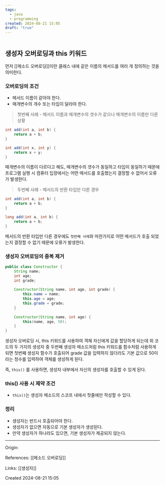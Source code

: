 ```yaml
---
tags:
  - java
  - programming
created: 2024-08-21 15:05
draft: "true"
---
```

```table-of-contents
```
## 생성자 오버로딩과 this 키워드
먼저 [[메소드 오버로딩]]이란 클래스 내에 같은 이름의 메서드를 여러 개 정의하는 것을 의미한다.

### 오버로딩의 조건
- 메서드 이름이 같아야 한다.
- 매개변수의 개수 또는 타입이 달라야 한다.


> 첫번째 사례 - 메서드 이름과 매개변수의 갯수가 같으나 매개변수의 이름만 다른 상황

```java
int add(int a, int b) {
	return a + b;
}

int add(int x, int y) {
	return x + y;
}
```

매개변수의 이름이 다르다고 해도, 매개변수의 갯수가 동일하고 타입이 동일하기 때문에 프로그램 실행 시 컴퓨터 입장에서는 어떤 메서드를 호출했는지 결정할 수 없어서 오류가 발생한다.

> 두번째 사례 - 메서드의 반환 타입만 다른 경우

```java
int add(int a, int b) {
	return a + b;
}

long add(int a, int b) {
	return a + b;
}
```

메서드의 반환 타입만 다른 경우에도 `첫번째 사례`와 마찬가지로 어떤 메서드가 호출 되었는지 결정할 수 없기 때문에 오류가 발생한다.

### 생성자 오버로딩의 중복 제거
```java
public class Constructor {  
    String name;  
    int age;  
    int grade;  
  
    Constructor(String name, int age, int grade) {  
        this.name = name;  
        this.age = age;  
        this.grade = grade;  
    }  
  
    Constructor(String name, int age) {  
        this(name, age, 50);  
    }  
}
```

생성자 오버로딩 시, this 키워드를 사용하여 객체 자신에게 값을 할당하게 되는데 위 코드의 두 가지의 생성자 중 두번째 생성자 메소드처럼 this 키워드를 함수처럼 사용하게 되면 첫번째 생성자 함수가 호출되어 grade 값을 입력하지 않더라도 기본 값으로 50이라는 정수를 입력하여 객체를 생성하게 된다.

즉, `this()` 를 사용하면, 생성자 내부에서 자신의 생성자를 호출할 수 있게 된다.

### this() 사용 시 제약 조건
- `this()`는 생성자 메소드의 스코프 내에서 첫줄에만 작성할 수 있다.

### 정리
- 생성자는 반드시 호출되어야 한다.
- 생성자가 없으면 자동으로 기본 생성자가 생성된다.
- 만약 생성자가 하나라도 있으면, 기본 생성자가 제공되지 않는다.

---
Origin: 

References: [[메소드 오버로딩]]

Links: [[생성자]] 

Created 2024-08-21 15:05